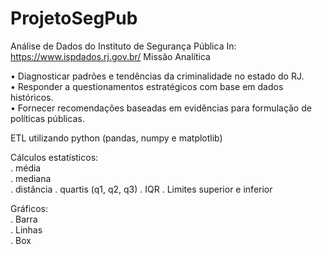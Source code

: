 # ProjetoSegPub 
Análise de Dados do Instituto de Segurança Pública 
In: <https://www.ispdados.rj.gov.br/>
Missão Analítica  

• Diagnosticar padrões e tendências da criminalidade no estado do RJ.  
• Responder a questionamentos estratégicos com base em dados históricos.  
• Fornecer recomendações baseadas em evidências para formulação de políticas públicas.  

ETL utilizando python (pandas, numpy e matplotlib)  

Cálculos estatísticos:    
. média  
. mediana  
. distância
. quartis (q1, q2, q3)
. IQR
. Limites superior e inferior

Gráficos:  
. Barra  
. Linhas  
. Box  
